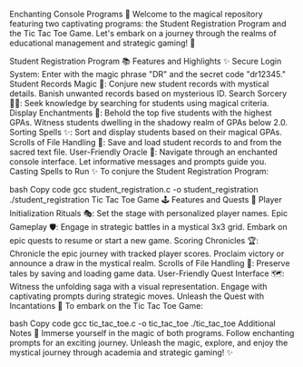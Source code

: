 Enchanting Console Programs 🌟
Welcome to the magical repository featuring two captivating programs: the Student Registration Program and the Tic Tac Toe Game. Let's embark on a journey through the realms of educational management and strategic gaming! 🚀

Student Registration Program 📚
Features and Highlights ✨
Secure Login System: Enter with the magic phrase "DR" and the secret code "dr12345."
Student Records Magic 🎩:
Conjure new student records with mystical details.
Banish unwanted records based on mysterious ID.
Search Sorcery 🧙‍♂️:
Seek knowledge by searching for students using magical criteria.
Display Enchantments 🌟:
Behold the top five students with the highest GPAs.
Witness students dwelling in the shadowy realm of GPAs below 2.0.
Sorting Spells ✨:
Sort and display students based on their magical GPAs.
Scrolls of File Handling 📜:
Save and load student records to and from the sacred text file.
User-Friendly Oracle 🔮:
Navigate through an enchanted console interface.
Let informative messages and prompts guide you.
Casting Spells to Run ✨
To conjure the Student Registration Program:

bash
Copy code
gcc student_registration.c -o student_registration
./student_registration
Tic Tac Toe Game 🕹️
Features and Quests 🚀
Player Initialization Rituals 🎭:
Set the stage with personalized player names.
Epic Gameplay 🛡️:
Engage in strategic battles in a mystical 3x3 grid.
Embark on epic quests to resume or start a new game.
Scoring Chronicles 🏆:
Chronicle the epic journey with tracked player scores.
Proclaim victory or announce a draw in the mystical realm.
Scrolls of File Handling 📜:
Preserve tales by saving and loading game data.
User-Friendly Quest Interface 🗺️:
Witness the unfolding saga with a visual representation.
Engage with captivating prompts during strategic moves.
Unleash the Quest with Incantations 🌌
To embark on the Tic Tac Toe Game:

bash
Copy code
gcc tic_tac_toe.c -o tic_tac_toe
./tic_tac_toe
Additional Notes 📜
Immerse yourself in the magic of both programs.
Follow enchanting prompts for an exciting journey.
Unleash the magic, explore, and enjoy the mystical journey through academia and strategic gaming! ✨
